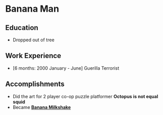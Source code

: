 # Banana Man

## Education
* Dropped out of tree

## Work Experience

* [6 months: 2000 January - June] Guerilla Terrorist

## Accomplishments

* Did the art for 2 player co-op puzzle platformer **Octopus is not equal squid**
* Became [**Banana Milkshake**](#)